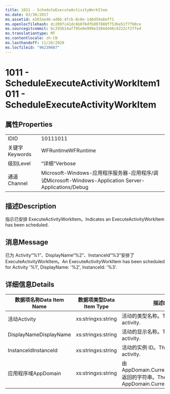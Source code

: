 ```yaml
---
title: 1011 - ScheduleExecuteActivityWorkItem
ms.date: 03/30/2017
ms.assetid: e503ae46-ad6b-4fcb-8c0e-146d59a8eff1
ms.openlocfilehash: dc209fc41dc6b076dfb897880f753be51f7fb0ce
ms.sourcegitcommit: bc293b14af795e0e999e3304dd40c0222cf2ffe4
ms.translationtype: MT
ms.contentlocale: zh-CN
ms.lasthandoff: 11/26/2020
ms.locfileid: "96239687"
---
```

# <a name="1011---scheduleexecuteactivityworkitem"></a><span data-ttu-id="9536b-102">1011 - ScheduleExecuteActivityWorkItem</span><span class="sxs-lookup"><span data-stu-id="9536b-102">1011 - ScheduleExecuteActivityWorkItem</span></span>

## <a name="properties"></a><span data-ttu-id="9536b-103">属性</span><span class="sxs-lookup"><span data-stu-id="9536b-103">Properties</span></span>  
  
|||  
|-|-|  
|<span data-ttu-id="9536b-104">ID</span><span class="sxs-lookup"><span data-stu-id="9536b-104">ID</span></span>|<span data-ttu-id="9536b-105">1011</span><span class="sxs-lookup"><span data-stu-id="9536b-105">1011</span></span>|  
|<span data-ttu-id="9536b-106">关键字</span><span class="sxs-lookup"><span data-stu-id="9536b-106">Keywords</span></span>|<span data-ttu-id="9536b-107">WFRuntime</span><span class="sxs-lookup"><span data-stu-id="9536b-107">WFRuntime</span></span>|  
|<span data-ttu-id="9536b-108">级别</span><span class="sxs-lookup"><span data-stu-id="9536b-108">Level</span></span>|<span data-ttu-id="9536b-109">“详细”</span><span class="sxs-lookup"><span data-stu-id="9536b-109">Verbose</span></span>|  
|<span data-ttu-id="9536b-110">通道</span><span class="sxs-lookup"><span data-stu-id="9536b-110">Channel</span></span>|<span data-ttu-id="9536b-111">Microsoft-Windows-应用程序服务器-应用程序/调试</span><span class="sxs-lookup"><span data-stu-id="9536b-111">Microsoft-Windows-Application Server-Applications/Debug</span></span>|  
  
## <a name="description"></a><span data-ttu-id="9536b-112">描述</span><span class="sxs-lookup"><span data-stu-id="9536b-112">Description</span></span>  

 <span data-ttu-id="9536b-113">指示已安排 ExecuteActivityWorkItem。</span><span class="sxs-lookup"><span data-stu-id="9536b-113">Indicates an ExecuteActivityWorkItem has been scheduled.</span></span>  
  
## <a name="message"></a><span data-ttu-id="9536b-114">消息</span><span class="sxs-lookup"><span data-stu-id="9536b-114">Message</span></span>  

 <span data-ttu-id="9536b-115">已为 Activity“%1”、DisplayName“%2”、InstanceId“%3”安排了 ExecuteActivityWorkItem。</span><span class="sxs-lookup"><span data-stu-id="9536b-115">An ExecuteActivityWorkItem has been scheduled for Activity '%1', DisplayName: '%2', InstanceId: '%3'.</span></span>  
  
## <a name="details"></a><span data-ttu-id="9536b-116">详细信息</span><span class="sxs-lookup"><span data-stu-id="9536b-116">Details</span></span>  
  
|<span data-ttu-id="9536b-117">数据项名称</span><span class="sxs-lookup"><span data-stu-id="9536b-117">Data Item Name</span></span>|<span data-ttu-id="9536b-118">数据项类型</span><span class="sxs-lookup"><span data-stu-id="9536b-118">Data Item Type</span></span>|<span data-ttu-id="9536b-119">描述</span><span class="sxs-lookup"><span data-stu-id="9536b-119">Description</span></span>|  
|--------------------|--------------------|-----------------|  
|<span data-ttu-id="9536b-120">活动</span><span class="sxs-lookup"><span data-stu-id="9536b-120">Activity</span></span>|<span data-ttu-id="9536b-121">xs:string</span><span class="sxs-lookup"><span data-stu-id="9536b-121">xs:string</span></span>|<span data-ttu-id="9536b-122">活动的类型名称。</span><span class="sxs-lookup"><span data-stu-id="9536b-122">The type name of the activity.</span></span>|  
|<span data-ttu-id="9536b-123">DisplayName</span><span class="sxs-lookup"><span data-stu-id="9536b-123">DisplayName</span></span>|<span data-ttu-id="9536b-124">xs:string</span><span class="sxs-lookup"><span data-stu-id="9536b-124">xs:string</span></span>|<span data-ttu-id="9536b-125">活动的显示名称。</span><span class="sxs-lookup"><span data-stu-id="9536b-125">The display name of the activity.</span></span>|  
|<span data-ttu-id="9536b-126">InstanceId</span><span class="sxs-lookup"><span data-stu-id="9536b-126">InstanceId</span></span>|<span data-ttu-id="9536b-127">xs:string</span><span class="sxs-lookup"><span data-stu-id="9536b-127">xs:string</span></span>|<span data-ttu-id="9536b-128">活动的实例 ID。</span><span class="sxs-lookup"><span data-stu-id="9536b-128">The instance id of the activity.</span></span>|  
|<span data-ttu-id="9536b-129">应用程序域</span><span class="sxs-lookup"><span data-stu-id="9536b-129">AppDomain</span></span>|<span data-ttu-id="9536b-130">xs:string</span><span class="sxs-lookup"><span data-stu-id="9536b-130">xs:string</span></span>|<span data-ttu-id="9536b-131">由 AppDomain.CurrentDomain.FriendlyName 返回的字符串。</span><span class="sxs-lookup"><span data-stu-id="9536b-131">The string returned by AppDomain.CurrentDomain.FriendlyName.</span></span>|
